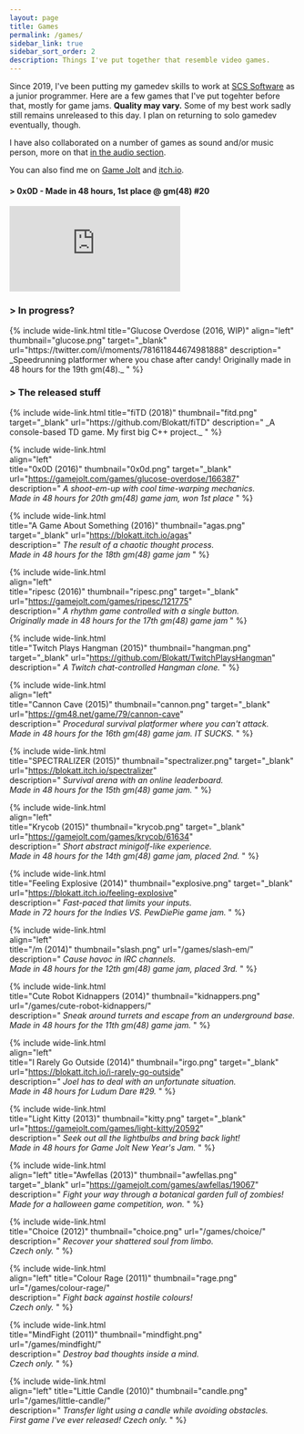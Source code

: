 ```yaml
---
layout: page
title: Games
permalink: /games/
sidebar_link: true
sidebar_sort_order: 2
description: Things I've put together that resemble video games.
---
```

Since 2019, I've been putting my gamedev skills to work at [SCS Software](https://scssoft.com/) as a junior programmer.
Here are a few games that I've put togehter before that, mostly for game jams. **Quality may vary.** Some of my best work sadly still remains unreleased to this day. I plan on returning to solo gamedev eventually, though.

I have also collaborated on a number of games as sound and/or music person, more on that [in the audio section](/audio/).

You can also find me on [Game Jolt](https://gamejolt.com/@Blokatt) and [itch.io](https://blokatt.itch.io/).

<div class="subsection">
<h4 class="visual-title">&gt; 0x0D - Made in 48 hours, 1st place @ gm(48) #20</h4>    
<div class="dashed-border">
<div class='embed-container'><iframe src='https://www.youtube.com/embed/m52zOiCvND0' frameborder='0' allowfullscreen></iframe></div>
</div>
</div>

<div class="subsection">
<h3 class="visual-title">&gt; In progress?</h3>
{% include wide-link.html  
  title="Glucose Overdose (2016, WIP)"
  align="left"  
  thumbnail="glucose.png"
  target="_blank"
  url="https://twitter.com/i/moments/781611844674981888"  
  description="
_Speedrunning platformer where you chase after candy!   
Originally made in 48 hours for the 19th gm(48)._
  "
%} 
</div>

<div class="subsection">
<h3 class="visual-title">&gt; The released stuff</h3>
{% include wide-link.html    
  title="fiTD (2018)"
  thumbnail="fitd.png"
  target="_blank"
  url="https://github.com/Blokatt/fiTD"  
  description="
_A console-based TD game.   
My first big C++ project._
  "
%} 

{% include wide-link.html  
  align="left"  
  title="0x0D (2016)"
  thumbnail="0x0d.png"
  target="_blank"
  url="https://gamejolt.com/games/glucose-overdose/166387"  
  description="
_A shoot-em-up with cool time-warping mechanics.   
Made in 48 hours for 20th gm(48) game jam, won 1st place_
  "
%} 

{% include wide-link.html  
  title="A Game About Something (2016)"
  thumbnail="agas.png"
  target="_blank"
  url="https://blokatt.itch.io/agas"  
  description="
_The result of a chaotic thought process.   
Made in 48 hours for the 18th gm(48) game jam_
  "
%} 

{% include wide-link.html  
  align="left"  
  title="ripesc (2016)"
  thumbnail="ripesc.png"
  target="_blank"
  url="https://gamejolt.com/games/ripesc/121775"  
  description="
_A rhythm game controlled with a single button.   
Originally made in 48 hours for the 17th gm(48) game jam_
  "
%} 

{% include wide-link.html  
  title="Twitch Plays Hangman (2015)"
  thumbnail="hangman.png"
  target="_blank"
  url="https://github.com/Blokatt/TwitchPlaysHangman"  
  description="
_A Twitch chat-controlled Hangman clone._
  "
%} 

{% include wide-link.html  
  align="left"  
  title="Cannon Cave (2015)"
  thumbnail="cannon.png"
  target="_blank"
  url="https://gm48.net/game/79/cannon-cave"  
  description="
_Procedural survival platformer where you can't attack.      
Made in 48 hours for the 16th gm(48) game jam. IT SUCKS._
  "
%} 

{% include wide-link.html  
  title="SPECTRALIZER (2015)"
  thumbnail="spectralizer.png"
  target="_blank"
  url="https://blokatt.itch.io/spectralizer"  
  description="
_Survival arena with an online leaderboard.   
Made in 48 hours for the 15th gm(48) game jam._
  "
%} 

{% include wide-link.html  
  align="left"  
  title="Krycob (2015)"
  thumbnail="krycob.png"
  target="_blank"
  url="https://gamejolt.com/games/krycob/61634"  
  description="
_Short abstract minigolf-like experience.   
Made in 48 hours for the 14th gm(48) game jam, placed 2nd._
  "
%} 

{% include wide-link.html  
  title="Feeling Explosive (2014)"
  thumbnail="explosive.png"
  target="_blank"
  url="https://blokatt.itch.io/feeling-explosive"  
  description="
_Fast-paced that limits your inputs.   
Made in 72 hours for the Indies VS. PewDiePie game jam._
  "
%} 

{% include wide-link.html  
  align="left"  
  title="/m (2014)"
  thumbnail="slash.png"
  url="/games/slash-em/" 
  description="
_Cause havoc in IRC channels.   
Made in 48 hours for the 12th gm(48) game jam, placed 3rd._
  "
%} 

{% include wide-link.html  
  title="Cute Robot Kidnappers (2014)"
  thumbnail="kidnappers.png"  
  url="/games/cute-robot-kidnappers/"  
  description="
_Sneak around turrets and escape from an underground base.   
Made in 48 hours for the 11th gm(48) game jam._
  "
%} 

{% include wide-link.html  
  align="left"  
  title="I Rarely Go Outside (2014)"
  thumbnail="irgo.png"
  target="_blank"
  url="https://blokatt.itch.io/i-rarely-go-outside"  
  description="
_Joel has to deal with an unfortunate situation.      
Made in 48 hours for Ludum Dare #29._
  "
%} 

{% include wide-link.html  
  title="Light Kitty (2013)"
  thumbnail="kitty.png"
  target="_blank"
  url="https://gamejolt.com/games/light-kitty/20592"  
  description="
_Seek out all the lightbulbs and bring back light!   
Made in 48 hours for Game Jolt New Year's Jam._
  "
%} 


{% include wide-link.html  
  align="left" 
  title="Awfellas (2013)"
  thumbnail="awfellas.png"
  target="_blank"
  url="https://gamejolt.com/games/awfellas/19067"  
  description="
_Fight your way through a botanical garden full of zombies!   
Made for a halloween game competition, won._
  "
%} 

{% include wide-link.html    
  title="Choice (2012)"
  thumbnail="choice.png"
  url="/games/choice/"  
  description="
_Recover your shattered soul from limbo.      
Czech only._
  "
%} 

{% include wide-link.html  
  align="left" 
  title="Colour Rage (2011)"
  thumbnail="rage.png"  
  url="/games/colour-rage/"  
  description="
_Fight back against hostile colours!   
Czech only._
  "
%} 

{% include wide-link.html    
  title="MindFight (2011)"
  thumbnail="mindfight.png"  
  url="/games/mindfight/"  
  description="
_Destroy bad thoughts inside a mind.   
Czech only._
  "
%} 

{% include wide-link.html    
  align="left" 
  title="Little Candle (2010)"
  thumbnail="candle.png"  
  url="/games/little-candle/"  
  description="
_Transfer light using a candle while avoiding obstacles.     
First game I've ever released! Czech only._
  "
%} 

</div>